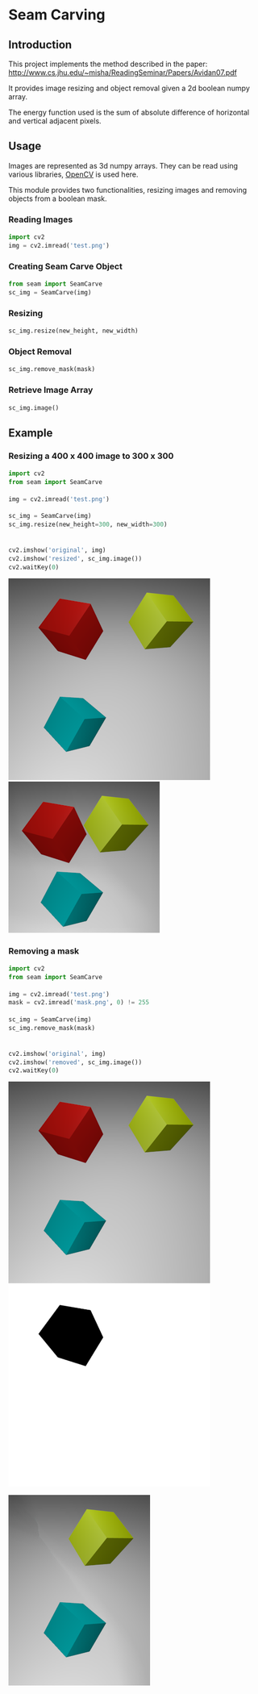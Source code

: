 # Seam Carving

## Introduction

This project implements the method described in the paper: <http://www.cs.jhu.edu/~misha/ReadingSeminar/Papers/Avidan07.pdf>

It provides image resizing and object removal given a 2d boolean numpy array.

The energy function used is the sum of absolute difference of horizontal and vertical adjacent pixels.

## Usage

Images are represented as 3d numpy arrays. They can be read using various libraries, [OpenCV](https://pypi.org/project/opencv-python/) is used here.

This module provides two functionalities, resizing images and removing objects from a boolean mask.

### Reading Images

```python
import cv2
img = cv2.imread('test.png')
```

### Creating Seam Carve Object

```python
from seam import SeamCarve
sc_img = SeamCarve(img)
```

### Resizing

```python
sc_img.resize(new_height, new_width)
```

### Object Removal

```python
sc_img.remove_mask(mask)
```

### Retrieve Image Array

```python
sc_img.image()
```


## Example

### Resizing a 400 x 400 image to 300 x 300

```python
import cv2
from seam import SeamCarve

img = cv2.imread('test.png')

sc_img = SeamCarve(img)
sc_img.resize(new_height=300, new_width=300)


cv2.imshow('original', img)
cv2.imshow('resized', sc_img.image())
cv2.waitKey(0)
```

![Original](./Example/test.png) ![Resized](./Example/resized.png)

### Removing a mask

```python
import cv2
from seam import SeamCarve

img = cv2.imread('test.png')
mask = cv2.imread('mask.png', 0) != 255

sc_img = SeamCarve(img)
sc_img.remove_mask(mask)


cv2.imshow('original', img)
cv2.imshow('removed', sc_img.image())
cv2.waitKey(0)
```

![Original](./Example/test.png) ![Mask](./Example/mask.png)

![Removed](./Example/removed.png)
